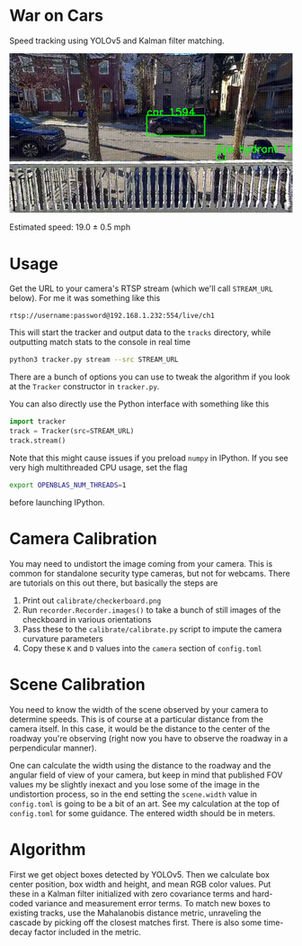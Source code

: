 # War on Cars

Speed tracking using YOLOv5 and Kalman filter matching.

![car track](promo/car_track.gif)

Estimated speed: 19.0 ± 0.5 mph

# Usage

Get the URL to your camera's RTSP stream (which we'll call `STREAM_URL` below). For me it was something like this
```
rtsp://username:password@192.168.1.232:554/live/ch1
```

This will start the tracker and output data to the `tracks` directory, while outputting match stats to the console in real time
```bash
python3 tracker.py stream --src STREAM_URL
```
There are a bunch of options you can use to tweak the algorithm if you look at the `Tracker` constructor in `tracker.py`.

You can also directly use the Python interface with something like this
```python
import tracker
track = Tracker(src=STREAM_URL)
track.stream()
```
Note that this might cause issues if you preload `numpy` in IPython. If you see very high multithreaded CPU usage, set the flag
```bash
export OPENBLAS_NUM_THREADS=1
```
before launching IPython.

# Camera Calibration

You may need to undistort the image coming from your camera. This is common for standalone security type cameras, but not for webcams. There are tutorials on this out there, but basically the steps are
1. Print out `calibrate/checkerboard.png`
2. Run `recorder.Recorder.images()` to take a bunch of still images of the checkboard in various orientations
3. Pass these to the `calibrate/calibrate.py` script to impute the camera curvature parameters
4. Copy these `K` and `D` values into the `camera` section of `config.toml`

# Scene Calibration

You need to know the width of the scene observed by your camera to determine speeds. This is of course at a particular distance from the camera itself. In this case, it would be the distance to the center of the roadway you're observing (right now you have to observe the roadway in a perpendicular manner).

One can calculate the width using the distance to the roadway and the angular field of view of your camera, but keep in mind that published FOV values my be slightly inexact and you lose some of the image in the undistortion process, so in the end setting the `scene.width` value in `config.toml` is going to be a bit of an art. See my calculation at the top of `config.toml` for some guidance. The entered width should be in meters.

# Algorithm

First we get object boxes detected by YOLOv5. Then we calculate box center position, box width and height, and mean RGB color values. Put these in a Kalman filter initialized with zero covariance terms and hard-coded variance and measurement error terms. To match new boxes to existing tracks, use the Mahalanobis distance metric, unraveling the cascade by picking off the closest matches first. There is also some time-decay factor included in the metric.
